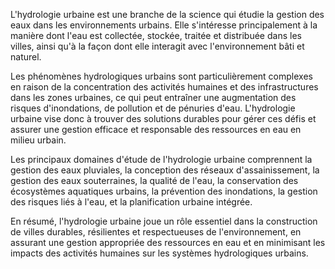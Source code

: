 L'hydrologie urbaine est une branche de la science qui étudie la gestion des eaux dans les environnements urbains. Elle s'intéresse principalement à la manière dont l'eau est collectée, stockée, traitée et distribuée dans les villes, ainsi qu'à la façon dont elle interagit avec l'environnement bâti et naturel.

Les phénomènes hydrologiques urbains sont particulièrement complexes en raison de la concentration des activités humaines et des infrastructures dans les zones urbaines, ce qui peut entraîner une augmentation des risques d'inondations, de pollution et de pénuries d'eau. L'hydrologie urbaine vise donc à trouver des solutions durables pour gérer ces défis et assurer une gestion efficace et responsable des ressources en eau en milieu urbain.

Les principaux domaines d'étude de l'hydrologie urbaine comprennent la gestion des eaux pluviales, la conception des réseaux d'assainissement, la gestion des eaux souterraines, la qualité de l'eau, la conservation des écosystèmes aquatiques urbains, la prévention des inondations, la gestion des risques liés à l'eau, et la planification urbaine intégrée.

En résumé, l'hydrologie urbaine joue un rôle essentiel dans la construction de villes durables, résilientes et respectueuses de l'environnement, en assurant une gestion appropriée des ressources en eau et en minimisant les impacts des activités humaines sur les systèmes hydrologiques urbains.